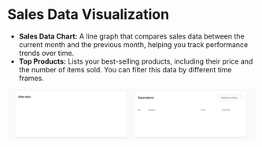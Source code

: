 # Sales Data Visualization

- **Sales Data Chart:** A line graph that compares sales data between the current month and the previous month, helping you track performance trends over time.
- **Top Products:** Lists your best-selling products, including their price and the number of items sold. You can filter this data by different time frames.

![alt text](image-2.png)